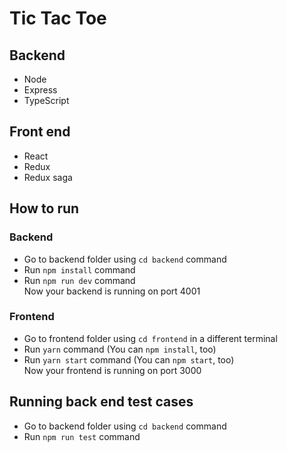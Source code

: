 # Tic Tac Toe

## Backend
- Node
- Express
- TypeScript

## Front end
- React
- Redux
- Redux saga

## How to run

### Backend

- Go to backend folder using `cd backend` command
- Run `npm install` command
- Run `npm run dev` command <br />
Now your backend is running on port 4001

### Frontend

- Go to frontend folder using `cd frontend` in a different terminal
- Run `yarn` command (You can `npm install`, too)
- Run `yarn start` command (You can `npm start`, too) <br />
Now your frontend is running on port 3000

## Running back end test cases

- Go to backend folder using `cd backend` command
- Run `npm run test` command <br />
